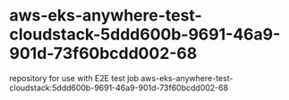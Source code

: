 # aws-eks-anywhere-test-cloudstack-5ddd600b-9691-46a9-901d-73f60bcdd002-68
repository for use with E2E test job aws-eks-anywhere-test-cloudstack:5ddd600b-9691-46a9-901d-73f60bcdd002-68
